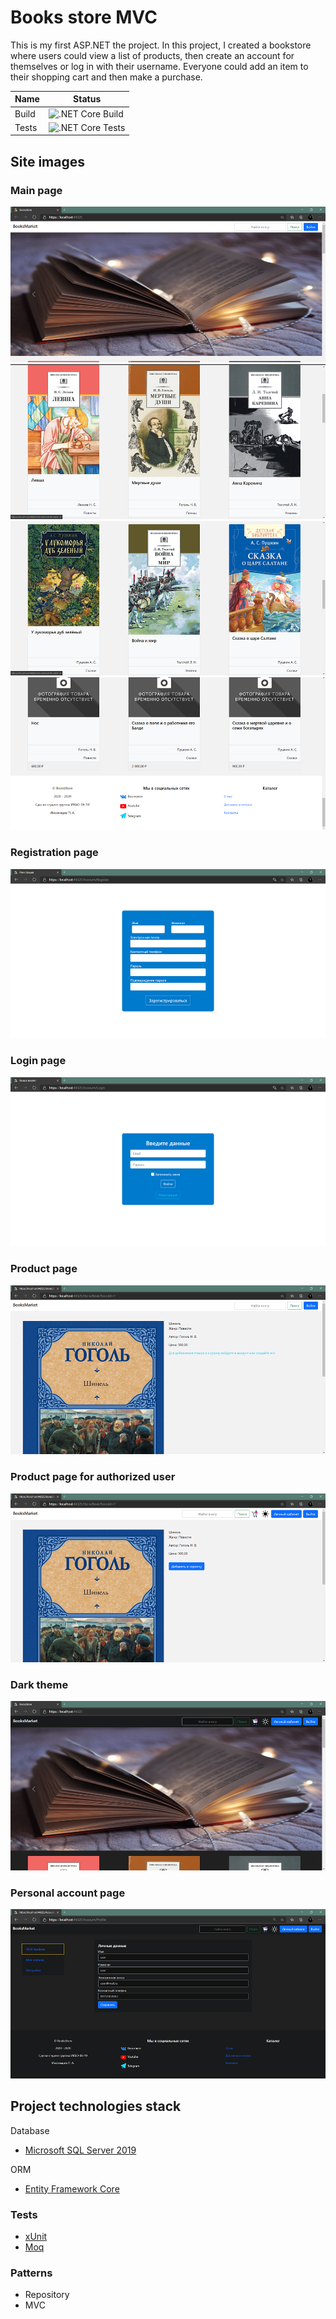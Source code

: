 # Books store MVC

This is my first ASP.NET the project. In this project, I created a bookstore where users could view a list of products,
then create an account for themselves or log in with their username. Everyone could add an item to their shopping cart
and then make a purchase.

| Name   | Status |
| ------ | ------ |
| Build  | ![.NET Core Build](https://github.com/Inozpavel/BooksStore/workflows/.NET%20Core%20Build/badge.svg) |
| Tests  | ![.NET Core Tests](https://github.com/Inozpavel/BooksStore/workflows/.NET%20Core%20Tests/badge.svg) |

## Site images

### Main page

![img.png](Docs/Images/img.png)
![img_1.png](Docs/Images/img_1.png)
![img_2.png](Docs/Images/img_2.png)
![img_3.png](Docs/Images/img_3.png)

### Registration page

![img_4.png](Docs/Images/img_4.png)

### Login page

![img_5.png](Docs/Images/img_5.png)

### Product page

![img_6.png](Docs/Images/img_6.png)

### Product page for authorized user

![img_7.png](Docs/Images/img_7.png)

### Dark theme

![img_8.png](Docs/Images/img_8.png)

### Personal account page

![img_9.png](Docs/Images/img_9.png)

## Project technologies stack

Database

- [Microsoft SQL Server 2019](https://www.microsoft.com/ru-ru/sql-server/sql-server-2019)

ORM

- [Entity Framework Core](https://www.nuget.org/packages?q=postgre)

### Tests

- [xUnit](https://github.com/xunit/xunit)
- [Moq](https://github.com/moq/moq4)

### Patterns

- Repository
- MVC